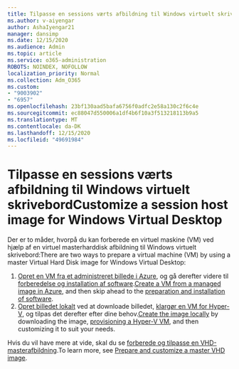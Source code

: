 ```yaml
---
title: Tilpasse en sessions værts afbildning til Windows virtuelt skrivebord
ms.author: v-aiyengar
author: AshaIyengar21
manager: dansimp
ms.date: 12/15/2020
ms.audience: Admin
ms.topic: article
ms.service: o365-administration
ROBOTS: NOINDEX, NOFOLLOW
localization_priority: Normal
ms.collection: Adm_O365
ms.custom:
- "9003902"
- "6957"
ms.openlocfilehash: 23bf130aad5bafa6756f0adfc2e58a130c2f6c4e
ms.sourcegitcommit: ec88047d550006a1df4b6f10a3f513218113b9a5
ms.translationtype: MT
ms.contentlocale: da-DK
ms.lasthandoff: 12/15/2020
ms.locfileid: "49691984"
---
```

# <a name="customize-a-session-host-image-for-windows-virtual-desktop"></a><span data-ttu-id="6ab8f-102">Tilpasse en sessions værts afbildning til Windows virtuelt skrivebord</span><span class="sxs-lookup"><span data-stu-id="6ab8f-102">Customize a session host image for Windows Virtual Desktop</span></span>

<span data-ttu-id="6ab8f-103">Der er to måder, hvorpå du kan forberede en virtuel maskine (VM) ved hjælp af en virtuel masterharddisk afbildning til Windows virtuelt skrivebord:</span><span class="sxs-lookup"><span data-stu-id="6ab8f-103">There are two ways to prepare a virtual machine (VM) by using a master Virtual Hard Disk image for Windows Virtual Desktop:</span></span>

1. <span data-ttu-id="6ab8f-104">[Opret en VM fra et administreret billede i Azure](https://go.microsoft.com/fwlink/?linkid=2127906), og gå derefter videre til [forberedelse og installation af software](https://go.microsoft.com/fwlink/?linkid=2128064).</span><span class="sxs-lookup"><span data-stu-id="6ab8f-104">[Create a VM from a managed image in Azure](https://go.microsoft.com/fwlink/?linkid=2127906), and then skip ahead to the [preparation and installation of software](https://go.microsoft.com/fwlink/?linkid=2128064).</span></span>
1. <span data-ttu-id="6ab8f-105">[Opret billedet lokalt](https://go.microsoft.com/fwlink/?linkid=2128065) ved at downloade billedet, [klargør en VM for Hyper-V](https://go.microsoft.com/fwlink/?linkid=2127907), og tilpas det derefter efter dine behov.</span><span class="sxs-lookup"><span data-stu-id="6ab8f-105">[Create the image locally](https://go.microsoft.com/fwlink/?linkid=2128065) by downloading the image, [provisioning a Hyper-V VM](https://go.microsoft.com/fwlink/?linkid=2127907), and then customizing it to suit your needs.</span></span>

<span data-ttu-id="6ab8f-106">Hvis du vil have mere at vide, skal du se [forberede og tilpasse en VHD-masterafbildning](https://go.microsoft.com/fwlink/?linkid=2127838).</span><span class="sxs-lookup"><span data-stu-id="6ab8f-106">To learn more, see [Prepare and customize a master VHD image](https://go.microsoft.com/fwlink/?linkid=2127838).</span></span>